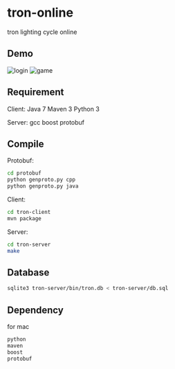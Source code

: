 tron-online
===========

tron lighting cycle online

Demo
----
![login](https://raw.githubusercontent.com/zzh8829/TronOnline/master/images/login.png)
![game](https://raw.githubusercontent.com/zzh8829/TronOnline/master/images/game.png)


Requirement
-----------
Client:
Java 7
Maven 3
Python 3

Server:
gcc
boost
protobuf

Compile
-------
Protobuf:
```bash
cd protobuf
python genproto.py cpp
python genproto.py java
```

Client:
```bash
cd tron-client
mvn package
```

Server:
```bash
cd tron-server
make
```

Database
--------
```bash
sqlite3 tron-server/bin/tron.db < tron-server/db.sql
```

Dependency
----------
for mac
```bash
python
maven
boost
protobuf
```
